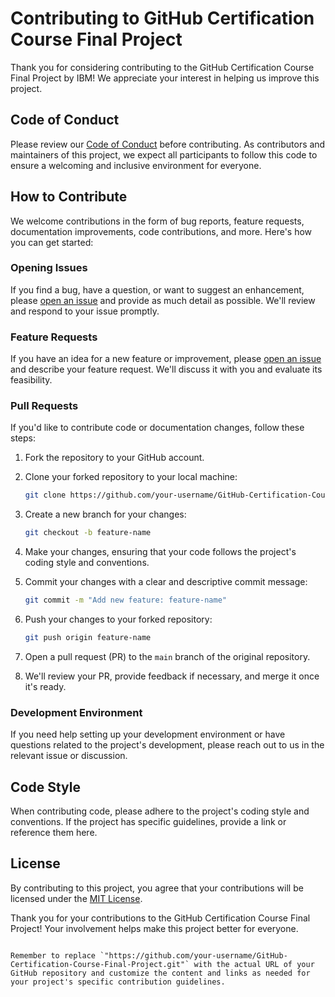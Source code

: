 # Contributing to GitHub Certification Course Final Project

Thank you for considering contributing to the GitHub Certification Course Final Project by IBM! We appreciate your interest in helping us improve this project.

## Code of Conduct

Please review our [Code of Conduct](CODE_OF_CONDUCT.md) before contributing. As contributors and maintainers of this project, we expect all participants to follow this code to ensure a welcoming and inclusive environment for everyone.

## How to Contribute

We welcome contributions in the form of bug reports, feature requests, documentation improvements, code contributions, and more. Here's how you can get started:

### Opening Issues

If you find a bug, have a question, or want to suggest an enhancement, please [open an issue](https://github.com/your-username/GitHub-Certification-Course-Final-Project/issues) and provide as much detail as possible. We'll review and respond to your issue promptly.

### Feature Requests

If you have an idea for a new feature or improvement, please [open an issue](https://github.com/your-username/GitHub-Certification-Course-Final-Project/issues) and describe your feature request. We'll discuss it with you and evaluate its feasibility.

### Pull Requests

If you'd like to contribute code or documentation changes, follow these steps:

1. Fork the repository to your GitHub account.

2. Clone your forked repository to your local machine:

   ```bash
   git clone https://github.com/your-username/GitHub-Certification-Course-Final-Project.git
   ```

3. Create a new branch for your changes:

   ```bash
   git checkout -b feature-name
   ```

4. Make your changes, ensuring that your code follows the project's coding style and conventions.

5. Commit your changes with a clear and descriptive commit message:

   ```bash
   git commit -m "Add new feature: feature-name"
   ```

6. Push your changes to your forked repository:

   ```bash
   git push origin feature-name
   ```

7. Open a pull request (PR) to the `main` branch of the original repository.

8. We'll review your PR, provide feedback if necessary, and merge it once it's ready.

### Development Environment

If you need help setting up your development environment or have questions related to the project's development, please reach out to us in the relevant issue or discussion.

## Code Style

When contributing code, please adhere to the project's coding style and conventions. If the project has specific guidelines, provide a link or reference them here.

## License

By contributing to this project, you agree that your contributions will be licensed under the [MIT License](LICENSE).

Thank you for your contributions to the GitHub Certification Course Final Project! Your involvement helps make this project better for everyone.
```

Remember to replace `"https://github.com/your-username/GitHub-Certification-Course-Final-Project.git"` with the actual URL of your GitHub repository and customize the content and links as needed for your project's specific contribution guidelines.
